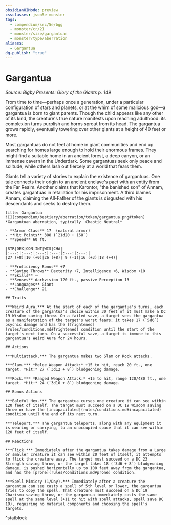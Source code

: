 ```yaml
---
obsidianUIMode: preview
cssclasses: json5e-monster
tags:
  - compendium/src/5e/bgg
  - monster/cr/21
  - monster/size/gargantuan
  - monster/type/aberration
aliases:
  - Gargantua
dg-publish: "true"
---
```

# Gargantua
*Source: Bigby Presents: Glory of the Giants p. 149*  

From time to time—perhaps once a generation, under a particular configuration of stars and planets, or at the whim of some malicious god—a gargantua is born to giant parents. Though the child appears like any other of its kind, the creature's true nature manifests upon reaching adulthood: its complexion turns purplish and horns sprout from its head. The gargantua grows rapidly, eventually towering over other giants at a height of 40 feet or more.

Most gargantuas do not feel at home in giant communities and end up searching for homes large enough to hold their enormous frames. They might find a suitable home in an ancient forest, a deep canyon, or an immense cavern in the Underdark. Some gargantuas seek only peace and solitude, while others lash out fiercely at a world that fears them.

Giants tell a variety of stories to explain the existence of gargantuas. One tale connects their origin to an ancient enclave's pact with an entity from the Far Realm. Another claims that Karontor, "the banished son" of Annam, creates gargantuas in retaliation for his imprisonment. A third blames Annam, claiming the All-Father of the giants is disgusted with his descendants and seeks to destroy them.

```ad-statblock
title: Gargantua
![](compendium/bestiary/aberration/token/gargantua.png#token)
*Gargantuan aberration, typically  Chaotic Neutral*

- **Armor Class** 17  (natural armor)
- **Hit Points** 388 (`21d20 + 168`)
- **Speed** 60 ft.

|STR|DEX|CON|INT|WIS|CHA|
|:---:|:---:|:---:|:---:|:---:|:---:|
|27 (+8)|10 (+0)|26 (+8)| 9 (-1)|16 (+3)|18 (+4)|

- **Proficiency Bonus** +7
- **Saving Throws** Dexterity +7, Intelligence +6, Wisdom +10
- **Skills** ⏤
- **Senses** darkvision 120 ft., passive Perception 13
- **Languages** Giant
- **Challenge** 21

## Traits

***Weird Aura.*** At the start of each of the gargantua's turns, each creature of the gargantua's choice within 30 feet of it must make a DC 19 Wisdom saving throw. On a failed save, a target sees the gargantua as a manifestation of the target's worst fears; it takes 17 (`5d6`) psychic damage and has the [frightened](rules/conditions.md#frightened) condition until the start of the target's next turn. On a successful save, a target is immune to this gargantua's Weird Aura for 24 hours.

## Actions

***Multiattack.*** The gargantua makes two Slam or Rock attacks.

***Slam.*** *Melee Weapon Attack:* +15 to hit, reach 20 ft., one target. *Hit:* 27 (`3d12 + 8`) bludgeoning damage.

***Rock.*** *Ranged Weapon Attack:* +15 to hit, range 120/480 ft., one target. *Hit:* 24 (`3d10 + 8`) bludgeoning damage.

## Bonus Actions

***Baleful Hex.*** The gargantua curses one creature it can see within 120 feet of itself. The target must succeed on a DC 19 Wisdom saving throw or have the [incapacitated](rules/conditions.md#incapacitated) condition until the end of its next turn.

***Teleport.*** The gargantua teleports, along with any equipment it is wearing or carrying, to an unoccupied space that it can see within 120 feet of itself.

## Reactions

***Flick.*** Immediately after the gargantua takes damage from a Large or smaller creature it can see within 20 feet of itself, it attempts to flick the creature away. The target must succeed on a DC 23 Strength saving throw, or the target takes 18 (`3d6 + 8`) bludgeoning damage, is pushed horizontally up to 100 feet away from the gargantua, and has the [prone](rules/conditions.md#prone) condition.

***Spell Mimicry (1/Day).*** Immediately after a creature the gargantua can see casts a spell of 5th level or lower, the gargantua tries to copy the spell. That creature must succeed on a DC 19 Charisma saving throw, or the gargantua immediately casts the same spell at the same level (+11 to hit with spell attacks, spell save DC 19), requiring no material components and choosing the spell's targets.
```
^statblock